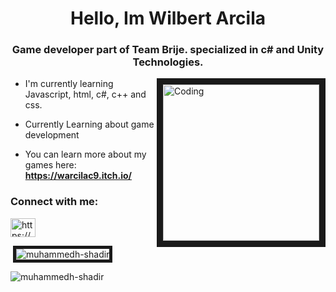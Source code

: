 
### <h1 align="center">Hello, Im Wilbert Arcila</h1>

<h3 align="center">Game developer part of Team Brije. specialized in c# and Unity Technologies.</h3>
<img align="right" alt="Coding" width="250" border="10" src="./img2/OIP.jpg">

- I'm currently learning Javascript, html, c#, c++ and css.

- Currently Learning about game development

- You can learn more about my games here: **https://warcilac9.itch.io/**
<h3 align="left">Connect with me:</h3>
<p align="left">
<a href="https://www.instagram.com/warcilac/" target="blank"><img align="center" src="https://raw.githubusercontent.com/rahuldkjain/github-profile-readme-generator/master/src/images/icons/Social/instagram.svg" alt="https://www.instagram.com/warcilac9/" height="30" width="40" /></a>
</p>


<p>&nbsp;<img align="center"border="5" src="https://github-readme-stats.vercel.app/api?username=warcilac9&show_icons=true&locale=en&theme=tokyonight" alt="muhammedh-shadir" /></p>

<p><img align="center" src="https://github-readme-streak-stats.herokuapp.com/?user=warcilac9&theme=tokyonight" alt="muhammedh-shadir" /></p>